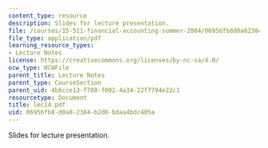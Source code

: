 ```yaml
---
content_type: resource
description: Slides for lecture presentation.
file: /courses/15-511-financial-accounting-summer-2004/06956fb8d0a82384b2d0bdaa4bdc405a_lec14.pdf
file_type: application/pdf
learning_resource_types:
- Lecture Notes
license: https://creativecommons.org/licenses/by-nc-sa/4.0/
ocw_type: OCWFile
parent_title: Lecture Notes
parent_type: CourseSection
parent_uid: 4b6cce13-f788-f002-4a34-22f7794e22c1
resourcetype: Document
title: lec14.pdf
uid: 06956fb8-d0a8-2384-b2d0-bdaa4bdc405a
---
```

Slides for lecture presentation.